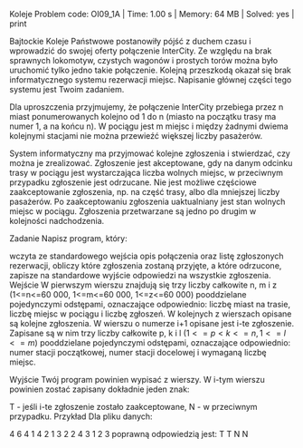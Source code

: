 Koleje
Problem code: OI09_1A | Time: 1.00 s | Memory: 64 MB | Solved: yes | print

Bajtockie Koleje Państwowe postanowiły pójść z duchem czasu i wprowadzić do swojej oferty połączenie InterCity. Ze względu na brak sprawnych lokomotyw, czystych wagonów i prostych torów można było uruchomić tylko jedno takie połączenie. Kolejną przeszkodą okazał się brak informatycznego systemu rezerwacji miejsc. Napisanie głównej części tego systemu jest Twoim zadaniem.

Dla uproszczenia przyjmujemy, że połączenie InterCity przebiega przez n miast ponumerowanych kolejno od 1 do n (miasto na początku trasy ma numer 1, a na końcu n). W pociągu jest m miejsc i między żadnymi dwiema kolejnymi stacjami nie można przewieźć większej liczby pasażerów.

System informatyczny ma przyjmować kolejne zgłoszenia i stwierdzać, czy można je zrealizować. Zgłoszenie jest akceptowane, gdy na danym odcinku trasy w pociągu jest wystarczająca liczba wolnych miejsc, w przeciwnym przypadku zgłoszenie jest odrzucane. Nie jest możliwe częściowe zaakceptowanie zgłoszenia, np. na część trasy, albo dla mniejszej liczby pasażerów. Po zaakceptowaniu zgłoszenia uaktualniany jest stan wolnych miejsc w pociągu. Zgłoszenia przetwarzane są jedno po drugim w kolejności nadchodzenia.

Zadanie
Napisz program, który:

wczyta ze standardowego wejścia opis połączenia oraz listę zgłoszonych rezerwacji,
obliczy które zgłoszenia zostaną przyjęte, a które odrzucone,
zapisze na standardowe wyjście odpowiedzi na wszystkie zgłoszenia.
Wejście
W pierwszym wierszu znajdują się trzy liczby całkowite n, m i z (1<=n<=60 000, 1<=m<=60 000, 1<=z<=60 000) pooddzielane pojedynczymi odstępami, oznaczające odpowiednio: liczbę miast na trasie, liczbę miejsc w pociągu i liczbę zgłoszeń. W kolejnych z wierszach opisane są kolejne zgłoszenia. W wierszu o numerze i+1 opisane jest i-te zgłoszenie. Zapisane są w nim trzy liczby całkowite p, k i l $(1<=p<k<=n, 1<=l<=m)$ pooddzielane pojedynczymi odstępami, oznaczające odpowiednio: numer stacji początkowej, numer stacji docelowej i wymaganą liczbę miejsc.

Wyjście
Twój program powinien wypisać z wierszy. W i-tym wierszu powinien zostać zapisany dokładnie jeden znak:

T - jeśli i-te zgłoszenie zostało zaakceptowane,
N - w przeciwnym przypadku.
Przykład
Dla pliku danych:

4 6 4
1 4 2
1 3 2
2 4 3
1 2 3
poprawną odpowiedzią jest:
T
T
N
N
